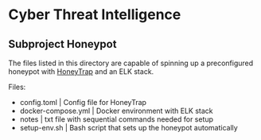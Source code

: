 # Cyber Threat Intelligence
## Subproject Honeypot

The files listed in this directory are capable of spinning up a preconfigured honeypot with [HoneyTrap](https://github.com/honeytrap/honeytrap) and an ELK stack.

Files:
- config.toml | Config file for HoneyTrap
- docker-compose.yml | Docker environment with ELK stack
- notes | txt file with sequential commands needed for setup
- setup-env.sh | Bash script that sets up the honeypot automatically
